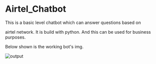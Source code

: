 # Airtel_Chatbot

This is a basic level chatbot which can answer questions based on 

airtel network. It is build with python. And this can be used for business purposes.

Below shown is the working bot's img.

![output](https://user-images.githubusercontent.com/98877569/174423115-9dc88cd0-6683-4519-a802-52d7e67a7414.png)
